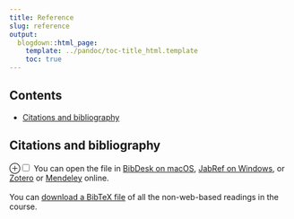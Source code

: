 ```yaml
---
title: Reference
slug: reference
output:
  blogdown::html_page:
    template: ../pandoc/toc-title_html.template
    toc: true
---
```


## Contents
* [Citations and bibliography](#citations-and-bibliography)

## Citations and bibliography

<p><span><label for="sn-1" class="margin-toggle">&#8853;</label><input type="checkbox" id="sn-1" class="margin-toggle"/><span class="marginnote"> You can open the file in <a href="http://bibdesk.sourceforge.net/">BibDesk on macOS</a>, <a href="http://www.jabref.org/">JabRef on Windows</a>, or <a href="https://www.zotero.org/">Zotero</a> or <a href="https://www.mendeley.com/">Mendeley</a> online.<br />
<br />
</span></span> You can <a href="/bib/references.bib">download a BibTeX file</a> of all the non-web-based readings in the course.</p>
